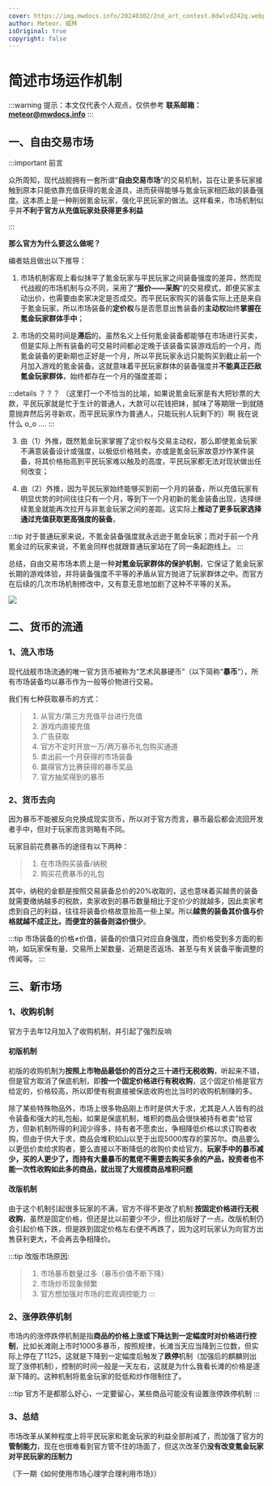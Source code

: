 ```yaml
---
cover: https://img.mwdocs.info/20240302/2nd_art_contest.8dwlvd242q.webp
author: Meteor、威林
isOriginal: true
copyright: false
---
```


# 简述市场运作机制

:::warning 提示：本文仅代表个人观点，仅供参考
**联系邮箱： <meteor@mwdocs.info>**
:::

## 一、自由交易市场

:::important 前言

众所周知，现代战舰拥有一套所谓“**自由交易市场**”的交易机制，旨在让更多玩家接触到原本只能依靠充值获得的氪金道具，进而获得能够与氪金玩家相匹敌的装备强度。这本质上是一种削弱氪金玩家，强化平民玩家的做法。这样看来，市场机制似乎并**不利于官方从充值玩家处获得更多利益**

:::

**那么官方为什么要这么做呢？**

编者姑且做出以下推导：

1. 市场机制客观上看似抹平了氪金玩家与平民玩家之间装备强度的差异，然而现代战舰的市场机制与众不同，采用了“**报价——采购**”的交易模式，即便买家主动出价，也需要由卖家决定是否成交。而平民玩家购买的装备实际上还是来自于氪金玩家，所以市场装备的**定价权**与是否愿意出售装备的**主动权**始终**掌握在氪金玩家群体手中**；

2. 市场的交易时间是**滞后**的。虽然名义上任何氪金装备都能够在市场进行买卖，但是实际上所有装备的可交易时间都必定晚于该装备实装游戏后的一个月，而氪金装备的更新期也正好是一个月，所以平民玩家永远只能购买到截止前一个月加入游戏的氪金装备。这就意味着平民玩家群体的装备强度并**不能真正匹敌氪金玩家群体**，始终都存在一个月的强度差距；

:::details ？？？
（这里打一个不恰当的比喻，如果说氪金玩家是有大把钞票的大款，平民玩家就是忙于生计的普通人，大款可以花钱把妹，腻味了等期限一到就随意抛弃然后另寻新欢，而平民玩家作为普通人，只能玩别人玩剩下的）啊 我在说什么 o_o ....
:::

3. 由（1）外推，既然氪金玩家掌握了定价权与交易主动权，那么即使氪金玩家不满意装备设计或强度，以极低价格贱卖，亦或是氪金玩家故意炒作某件装备，将其价格抬高到平民玩家难以触及的高度，平民玩家都无法对现状做出任何改变；

4. 由（2）外推，因为平民玩家始终能够买到前一个月的装备，所以充值玩家有明显优势的时间往往只有一个月，等到下一个月初新的氪金装备出现，选择继续氪金就能再次拉开与非氪金玩家之间的差距。这实际上**推动了更多玩家选择通过充值获取更高强度的装备**。

:::tip 对于普通玩家来说，不氪金装备强度就永远逊于氪金玩家；而对于前一个月氪金过的玩家来说，不氪金同样也就跟普通玩家站在了同一条起跑线上。
:::

总结，自由交易市场本质上是一种**对氪金玩家群体的保护机制**，它保证了氪金玩家长期的游戏体验，并将装备强度不平等的矛盾从官方抛进了玩家群体之中。而官方在后续的几次市场机制修改中，又有意无意地加剧了这种不平等的关系。

![](https://docs.mwdocs.info/TfXSs6C8.png)

## 二、货币的流通

### 1、流入市场

现代战舰市场流通的唯一官方货币被称为“艺术风暴硬币”（以下简称“**暴币**”），所有市场装备均以暴币作为一般等价物进行交易。

我们有七种获取暴币的方式：

> 1. 从官方/第三方充值平台进行充值
> 2. 游戏内直接充值
> 3. 广告获取
> 4. 官方不定时开放一万/两万暴币礼包购买通道
> 5. 卖出前一个月获得的市场装备
> 6. 赢得官方比赛获得的暴币奖品
> 7. 官方抽奖得到的暴币

### 2、货币去向

因为暴币不能被反向兑换成现实货币，所以对于官方而言，暴币最后都会流回开发者手中，但对于玩家而言则略有不同。

玩家目前花费暴币的途径有以下两种：

> 1. 在市场购买装备/纳税
> 2. 购买花费暴币的礼包

其中，纳税的金额是按照交易装备总价的20%收取的，这也意味着买越贵的装备就需要缴纳越多的税款，卖家收到的暴币数量相比于定价少的就越多，因此卖家考虑到自己的利益，往往将装备价格故意抬高一些上架。所以**越贵的装备其价值与价格就越不成正比，而便宜的装备则溢价很少**。

:::tip 市场装备的价格≠价值，装备的价值只对应自身强度，而价格受到多方面的影响，如玩家保有量、交易所上架数量、近期是否返场、甚至与有关装备平衡调整的传闻等。
:::

## 三、新市场

### 1、收购机制

官方于去年12月加入了收购机制，并引起了强烈反响

#### 初版机制

初版的收购机制为**按照上市物品最低价的百分之三十进行无税收购**，听起来不错，但是官方取消了保底机制，即**按一个固定价格进行有税收购**，这个固定价格是官方给定的，价格较高，所以即使有税直接被保底收购也比当时的收购机制赚的多。

除了某些特殊物品外，市场上很多物品刚上市时是供大于求，尤其是人人皆有的战令装备和强大的礼包船，如果是保底机制，堆积的商品会很快被持有者卖”给官方，但新机制所得的利润少得多，持有者不愿卖出，争相降低价格以求订购者收购，但由于供大于求，商品会堆积如山以至于出现5000库存的蒙苏尔。商品要么以更低价卖给求购者，要么直接以不断降低的收购价卖给官方。**玩家手中的暴币减少，买的人更少了，而持有大量暴币的氪佬不需要去购买多余的产品，投资者也不能一次性收购如此多的商品，就出现了大规模商品堆积问题**

#### 改版机制

由于这个机制引起很多玩家的不满，官方不得不更改了机制:**按固定价格进行无税收购**，虽然是固定价格，但还是比以前要少不少，但比初版好了一点。改版机制仍会引起价格下跌，但是跌到固定价格左右便不再跌了，因为这时玩家认为向官方出售获利更大，不会再去争相降价。

:::tip 改版市场原因:
>
> 1. 市场暴币数量过多（暴币价值不断下降）
> 2. 市场炒币现象频繁
> 3. 官方想加强对市场的宏观调控能力
:::

### 2、涨停跌停机制

市场内的涨停跌停机制是指**商品的价格上涨或下降达到一定幅度时对价格进行控制**，比如长滩刚上市时1000多暴币，按照规律，长滩当天应当降到三位数，但实际上停在了1125，这就是下降到一定幅度后触发了**跌停**机制（加强后的麒麟则出现了涨停机制），控制的时间一般是一天左右，这就是为什么我看长滩的价格是逐渐下降的。这种机制将氪金玩家的贬低和炒作限制住了。

:::tip 官方不是都那么好心，一定要留心，某些商品可能没有设置涨停跌停机制
:::

### 3、总结

市场改革从某种程度上将平民玩家和氪金玩家的利益全部削减了，而加强了官方的**管制能力**，现在也很难看到官方管不住的场面了，但这次改革仍**没有改变氪金玩家对平民玩家的压制力**

（下一期《如何使用市场心理学合理利用市场》）
